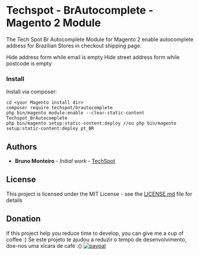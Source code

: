 # Techspot - BrAutocomplete - Magento 2 Module

The Tech Spot Br Autocomplete Module for Magento 2 enable autocomplete address for Brazilian Stores in checkout shipping page.

Hide address form while email is empty
Hide street address form while postcode is empty

### Install

Install via composer:

```
cd <your Magento install dir>
composer require techspot/brautocomplete
php bin/magento module:enable --clear-static-content Techspot_BrAutocomplete
php bin/magento setup:static-content:deploy //ou php bin/magento setup:static-content:deploy pt_BR
```

## Authors

* **Bruno Monteiro** - *Initial work* - [TechSpot](https://github.com/techspotbr)

## License

This project is licensed under the MIT License - see the [LICENSE.md](LICENSE.md) file for details

## Donation
If this project help you reduce time to develop, you can give me a cup of coffee :) 
Se este projeto te ajudou a reduzir o tempo de desenvolvimento, doe-nos uma xícara de café :()
[![paypal](https://www.paypalobjects.com/en_US/i/btn/btn_donateCC_LG.gif)](https://www.paypal.com/cgi-bin/webscr?cmd=_donations&business=techspot%40techspot%2ecom%2ebr&lc=BR&item_name=TechSpot&currency_code=BRL&bn=PP%2dDonationsBF%3abtn_donateCC_LG%2egif%3aNonHosted)

